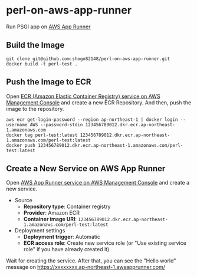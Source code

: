 # perl-on-aws-app-runner
Run PSGI app on [AWS App Runner](https://aws.amazon.com/apprunner/)

## Build the Image

```console
git clone git@github.com:shogo82148/perl-on-aws-app-runner.git
docker build -t perl-test .
```

## Push the Image to ECR

Open [ECR (Amazon Elastic Container Registry) service on AWS Management Console](https://console.aws.amazon.com/apprunner/home) and create a new ECR Repository.
And then, push the image to the repository.

```console
aws ecr get-login-password --region ap-northeast-1 | docker login --username AWS --password-stdin 123456789012.dkr.ecr.ap-northeast-1.amazonaws.com
docker tag perl-test:latest 123456789012.dkr.ecr.ap-northeast-1.amazonaws.com/perl-test:latest
docker push 123456789012.dkr.ecr.ap-northeast-1.amazonaws.com/perl-test:latest
```

## Create a New Service on AWS App Runner

Open [AWS App Runner service on AWS Management Console](https://console.aws.amazon.com/apprunner/home) and create a new service.

- Source
    - **Repository type**: Container registry
    - **Provider**: Amazon ECR
    - **Container image URI**: `123456789012.dkr.ecr.ap-northeast-1.amazonaws.com/perl-test:latest`
- Deployment settings
    - **Deployment trigger**: Automatic
    - **ECR access role**: Create new service role (or "Use existing service role" if you have already created it)

Wait for creating the service.
After that, you can see the "Hello world" message on https://xxxxxxxx.ap-northeast-1.awsapprunner.com/
